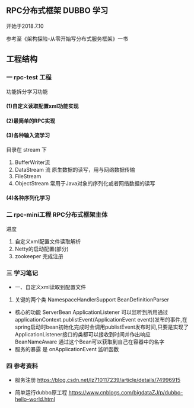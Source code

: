 ## RPC分布式框架 DUBBO 学习

开始于2018.7.10

参考至《架构探险-从零开始写分布式服务框架》一书

## 工程结构 
### 一 rpc-test 工程
 
功能拆分学习功能
#### (1)自定义读取配置xml功能实现
#### (2)最简单的RPC实现
#### (3)各种输入流学习
目录在 stream 下
1. BufferWriter流
2. DataStream 流  原生数据的读写，用与网络数据传输
3. FileStream
4. ObjectStream 常用于Java对象的序列化或者网络数据的读写

#### (4)各种序列化学习



### 二 rpc-mini工程 RPC分布式框架主体

进度 
1. 自定义xml配置文件读取解析
2. Netty的启动配置(部分)
3. zookeeper 完成注册 

### 三 学习笔记
- 一、自定义xml读取到配置文件
1. 关键的两个类 NamespaceHandlerSupport BeanDefinitionParser

-  核心的功能 ServerBean
ApplicationListener
可以监听到所用通过applicationContext.publistEvent(ApplicationEvent event))发布的事件,在spring启动时bean初始化完成时会调用publistEvent发布时间,只要是实现了ApplicationListener接口的类都可以接收到时间并作出响应
BeanNameAware 通过这个Bean可以获取到自己在容器中的名字
- 服务的暴露 是 onApplicationEvent 监听函数


### 四 参考资料

- 服务注册 
https://blog.csdn.net/lz710117239/article/details/74996915

- 简单运行dubbo原工程
https://www.cnblogs.com/bigdataZJ/p/dubbo-hello-world.html